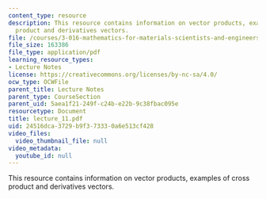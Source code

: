 ```yaml
---
content_type: resource
description: This resource contains information on vector products, examples of cross
  product and derivatives vectors.
file: /courses/3-016-mathematics-for-materials-scientists-and-engineers-fall-2005/24516dca3729b9f373330a6e513cf428_lecture_11.pdf
file_size: 163386
file_type: application/pdf
learning_resource_types:
- Lecture Notes
license: https://creativecommons.org/licenses/by-nc-sa/4.0/
ocw_type: OCWFile
parent_title: Lecture Notes
parent_type: CourseSection
parent_uid: 5aea1f21-249f-c24b-e22b-9c38fbac095e
resourcetype: Document
title: lecture_11.pdf
uid: 24516dca-3729-b9f3-7333-0a6e513cf428
video_files:
  video_thumbnail_file: null
video_metadata:
  youtube_id: null
---
```

This resource contains information on vector products, examples of cross product and derivatives vectors.